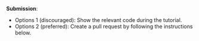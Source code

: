 **Submission**: 
* Options 1 (discouraged): Show the relevant code during the tutorial.
* Options 2 (preferred): Create a pull request by following the instructions below.

<include src="../../admin/appendixE-github.md#tutorial-pr-instructions" name="%%Admin &raquo; Appendix E: Using GitHub Project Hosting &raquo; Submitting Pull Requests for tutorials%%" dynamic />

  </panel>
</panel>